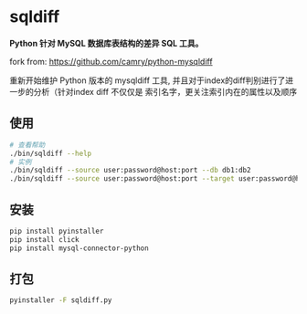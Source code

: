 # sqldiff  
 **Python 针对 MySQL 数据库表结构的差异 SQL 工具。**

fork from: https://github.com/camry/python-mysqldiff

重新开始维护 Python 版本的 mysqldiff 工具, 并且对于index的diff判别进行了进一步的分析（针对index diff 不仅仅是 索引名字，更关注索引内在的属性以及顺序


## 使用

```bash
# 查看帮助
./bin/sqldiff --help
# 实例
./bin/sqldiff --source user:password@host:port --db db1:db2
./bin/sqldiff --source user:password@host:port --target user:password@host:port --db db1:db2
```

## 安装

```bash
pip install pyinstaller
pip install click
pip install mysql-connector-python
```

## 打包

```bash
pyinstaller -F sqldiff.py
```
